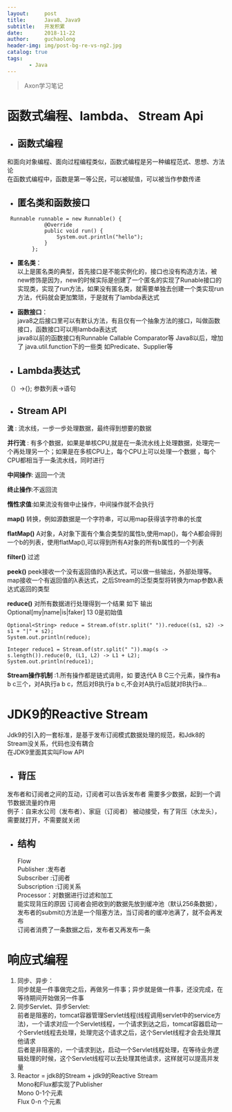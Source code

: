 ```yaml
---
layout:     post
title:      Java8、Java9
subtitle:   开发积累
date:       2018-11-22
author:     guchaolong
header-img: img/post-bg-re-vs-ng2.jpg
catalog: true
tags:
       - Java
---
```

>Axon学习笔记  
> 
>

# 函数式编程、lambda、 Stream Api
- ## 函数式编程  
和面向对象编程、面向过程编程类似，函数式编程是另一种编程范式、思想、方法论  
在函数式编程中，函数是第一等公民，可以被赋值，可以被当作参数传递

- ## 匿名类和函数接口
``` 
 Runnable runnable = new Runnable() {
            @Override
            public void run() {
                System.out.println("hello");
            }
        };
```
- __匿名类__：  
以上是匿名类的典型，首先接口是不能实例化的，接口也没有构造方法，被new修饰是因为，new的时候实际是创建了一个匿名的实现了Runable接口的
实现类，实现了run方法，如果没有匿名类，就需要单独去创建一个类实现run方法，代码就会更加繁琐，于是就有了lambda表达式  

- __函数接口__：  
java8之后接口里可以有默认方法，有且仅有一个抽象方法的接口，叫做函数接口，函数接口可以用lambda表达式  
java8以前的函数接口有Runnable Callable Comparator等
Java8以后，增加了 java.util.function下的一些类 如Predicate<T>、Supplier<T>等  

-  ## Lambda表达式
（）->{};  参数列表->语句

- ## Stream API
__流__ : 流水线，一步一步处理数据，最终得到想要的数据  
  
__并行流__ : 有多个数据，如果是单核CPU,就是在一条流水线上处理数据，处理完一个再处理另一个；如果是在多核CPU上，每个CPU上可以处理一个数据
，每个CPU都相当于一条流水线，同时进行  

__中间操作__:  返回一个流  

__终止操作__:不返回流  

__惰性求值__:如果流没有做中止操作，中间操作就不会执行  


   
__map()__  转换，例如源数据是一个字符串，可以用map获得该字符串的长度  

__flatMap()__  A对象，A对象下面有个集合类型的属性b,使用map()，每个A都会得到一个b的列表，使用flatMap(),可以得到所有A对象的所有b属性的一个列表  

__filter()__  过滤  

__peek()__  peek接收一个没有返回值的λ表达式，可以做一些输出，外部处理等。map接收一个有返回值的λ表达式，之后Stream的泛型类型将转换为map参数λ表达式返回的类型

__reduce()__  对所有数据进行处理得到一个结果  如下 输出Optional\[my|name|is|faker]  13 0是初始值
```aidl
Optional<String> reduce = Stream.of(str.split(" ")).reduce((s1, s2) -> s1 + "|" + s2);
System.out.println(reduce);

Integer reduce1 = Stream.of(str.split(" ")).map(s -> s.length()).reduce(0, (L1, L2) -> L1 + L2);
System.out.println(reduce1);
```  

__Stream操作机制__ :1.所有操作都是链式调用，如 要迭代A B C三个元素，操作有a b c三个，对A执行a b c，然后对B执行a b c,不会对A执行a后就对B执行a...  


# JDK9的Reactive Stream
Jdk9的引入的一套标准，是基于发布订阅模式数据处理的规范，和Jdk8的Stream没关系，代码也没有耦合  
在JDK9里面其实叫Flow API

- ## 背压  
发布者和订阅者之间的互动，订阅者可以告诉发布者 需要多少数据，起到一个调节数据流量的作用  
例子：自来水公司（发布者）、家庭（订阅者） 被动接受，有了背压（水龙头），需要就打开，不需要就关闭

- ## 结构  
  Flow  
  Publisher :发布者  
  Subscriber :订阅者  
  Subscription :订阅关系  
  Processor：对数据进行过滤和加工   
  能实现背压的原因 订阅者会把收到的数据先放到缓冲池（默认256条数据），发布者的submit()方法是一个阻塞方法，当订阅者的缓冲池满了，就不会再发布  
  订阅者消费了一条数据之后，发布者又再发布一条
  
# 响应式编程
1. 同步、异步：  
    同步就是一件事做完之后，再做另一件事；异步就是做一件事，还没完成，在等待期间开始做另一件事
2. 同步Servlet、异步Servlet:  
    前者是阻塞的，tomcat容器管理Servlet线程(线程调用servlet中的service方法)，一个请求对应一个Servlet线程，一个请求到达之后，tomcat容器启动一个Servlet线程去处理，处理完这个请求之后，这个Servlet线程才会去处理其他请求  
    后者是非阻塞的，一个请求到达，启动一个Servlet线程处理，在等待业务逻辑处理的时候，这个Servlet线程可以去处理其他请求，这样就可以提高并发量 
3. Reactor = jdk8的Stream + jdk9的Reactive Stream  
    Mono和Flux都实现了Publisher  
    Mono 0-1个元素  
    Flux 0-n 个元素
    

 

